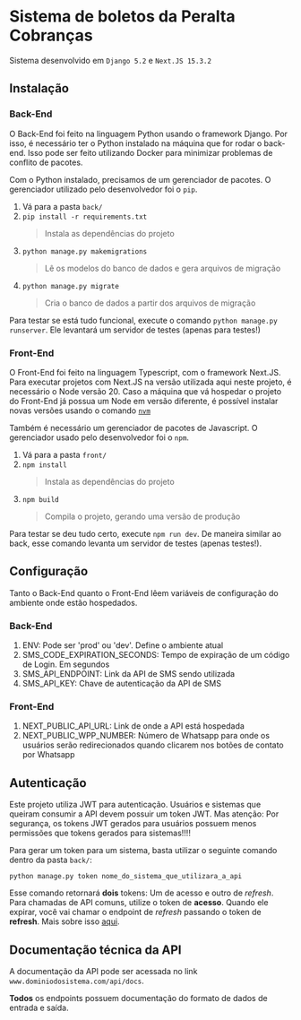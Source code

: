 # Sistema de boletos da Peralta Cobranças

Sistema desenvolvido em `Django 5.2` e `Next.JS 15.3.2`

## Instalação
### Back-End
O Back-End foi feito na linguagem Python usando o framework Django. Por isso, é necessário ter o Python instalado na máquina que for rodar o back-end. Isso pode ser feito utilizando Docker para minimizar problemas de conflito de pacotes.

Com o Python instalado, precisamos de um gerenciador de pacotes. O gerenciador utilizado pelo desenvolvedor foi o `pip`.

1. Vá para a pasta `back/`
2. `pip install -r requirements.txt`
    > Instala as dependências do projeto
3. `python manage.py makemigrations`
    > Lê os modelos do banco de dados e gera arquivos de migração
4. `python manage.py migrate`
    > Cria o banco de dados a partir dos arquivos de migração

Para testar se está tudo funcional, execute o comando `python manage.py runserver`. Ele levantará um servidor de testes (apenas para testes!)

### Front-End
O Front-End foi feito na linguagem Typescript, com o framework Next.JS. Para executar projetos com Next.JS na versão utilizada aqui neste projeto, é necessário o Node versão 20. Caso a máquina que vá hospedar o projeto do Front-End já possua um Node em versão diferente, é possível instalar novas versões usando o comando [`nvm`](https://www.freecodecamp.org/news/node-version-manager-nvm-install-guide/)

Também é necessário um gerenciador de pacotes de Javascript. O gerenciador usado pelo desenvolvedor foi o `npm`.

1. Vá para a pasta `front/`
2. `npm install`
    > Instala as dependências do projeto
3. `npm build`
    > Compila o projeto, gerando uma versão de produção

Para testar se deu tudo certo, execute `npm run dev`. De maneira similar ao back, esse comando levanta um servidor de testes (apenas testes!).


## Configuração
Tanto o Back-End quanto o Front-End lêem variáveis de configuração do ambiente onde estão hospedados.

### Back-End
1. ENV: Pode ser 'prod' ou 'dev'. Define o ambiente atual
2. SMS_CODE_EXPIRATION_SECONDS: Tempo de expiração de um código de Login. Em segundos
3. SMS_API_ENDPOINT: Link da API de SMS sendo utilizada
4. SMS_API_KEY: Chave de autenticação da API de SMS

### Front-End
1. NEXT_PUBLIC_API_URL: Link de onde a API está hospedada
2. NEXT_PUBLIC_WPP_NUMBER: Número de Whatsapp para onde os usuários serão redirecionados quando clicarem nos botões de contato por Whatsapp


## Autenticação
Este projeto utiliza JWT para autenticação. Usuários e sistemas que queiram consumir a API devem possuir um token JWT. Mas atenção: Por segurança, os tokens JWT gerados para usuários possuem menos permissões que tokens gerados para sistemas!!!!

Para gerar um token para um sistema, basta utilizar o seguinte comando dentro da pasta `back/`:

`python manage.py token nome_do_sistema_que_utilizara_a_api`

Esse comando retornará **dois** tokens: Um de acesso e outro de _refresh_. Para chamadas de API comuns, utilize o token de **acesso**. Quando ele expirar, você vai chamar o endpoint de _refresh_ passando o token de **refresh**. Mais sobre isso [aqui](https://auth0.com/blog/pt-refresh-tokens-what-are-they-and-when-to-use-them/).


## Documentação técnica da API
A documentação da API pode ser acessada no link `www.dominiodosistema.com/api/docs`.

**Todos** os endpoints possuem documentação do formato de dados de entrada e saída.